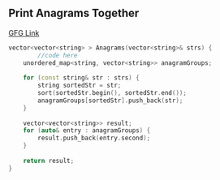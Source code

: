 ## Print Anagrams Together
[GFG Link](https://www.geeksforgeeks.org/problems/print-anagrams-together/1)
```cpp
vector<vector<string> > Anagrams(vector<string>& strs) {
        //code here
    unordered_map<string, vector<string>> anagramGroups;
    
    for (const string& str : strs) {
        string sortedStr = str;
        sort(sortedStr.begin(), sortedStr.end());
        anagramGroups[sortedStr].push_back(str);
    }
    
    vector<vector<string>> result;
    for (auto& entry : anagramGroups) {
        result.push_back(entry.second);
    }
    
    return result;
}